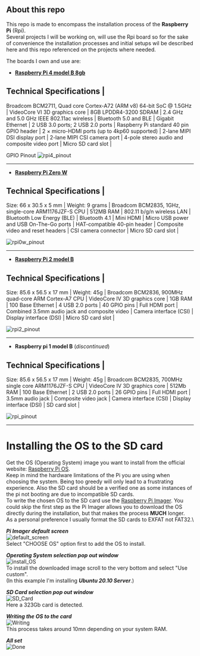 ## About this repo

This repo is made to encompass the installation process of the **Raspberry Pi** (Rpi).\
Several projects I will be working on, will use the Rpi board so for the sake of convenience the installation processes and initial setups wil be described here and this repo referenced on the projects where needed.

The boards I own and use are:
* [**Raspberry Pi 4 model B 8gb**](https://www.raspberrypi.org/products/raspberry-pi-4-model-b/specifications/)

Technical Specifications |
--------------------------
Broadcom BCM2711, Quad core Cortex-A72 (ARM v8) 64-bit SoC @ 1.5GHz |
VideoCore VI 3D graphics core |
8GB LPDDR4-3200 SDRAM |
2.4 GHz and 5.0 GHz IEEE 802.11ac wireless |
Bluetooth 5.0 and BLE |
Gigabit Ethernet |
2 USB 3.0 ports; 2 USB 2.0 ports |
Raspberry Pi standard 40 pin GPIO header |
2 × micro-HDMI ports (up to 4kp60 supported) |
2-lane MIPI DSI display port |
2-lane MIPI CSI camera port |
4-pole stereo audio and composite video port |
Micro SD card slot |

GPIO Pinout
![rpi4_pinout](img/GPIO-Pinout-Diagram-2.png)

-----------------------------------------

* [**Raspberry Pi Zero W**](https://www.raspberrypi.org/products/raspberry-pi-zero-w/)

Technical Specifications |
--------------------------
Size: 66 x 30.5 x 5 mm |
Weight: 9 grams |
Broadcom BCM2835, 1GHz, single-core ARM1176JZF-S CPU |
512MB RAM |
802.11 b/g/n wireless LAN |
Bluetooth Low Energy (BLE) |
Bluetooth 4.1 |
Mini HDMI |
Micro USB power and USB On-The-Go ports |
HAT-compatible 40-pin header |
Composite video and reset headers |
CSI camera connector |
Micro SD card slot |

![rpi0w_pinout](img/Raspberry-PI-Zero-Pinout-schema.jpg)

--------------------------------------------

* [**Raspberry Pi 2 model B**](https://www.raspberrypi.org/products/raspberry-pi-2-model-b/)

Technical Specifications |
--------------------------
Size: 85.6 x 56.5 x 17 mm |
Weight: 45g |
Broadcom BCM2836, 900MHz quad-core ARM Cortex-A7 CPU |
VideoCore IV 3D graphics core |
1GB RAM |
100 Base Ethernet |
4 USB 2.0 ports |
40 GPIO pins |
Full HDMI port |
Combined 3.5mm audio jack and composite video |
Camera interface (CSI) |
Display interface (DSI) |
Micro SD card slot |

![rpi2_pinout](img/showpins_diagram.png)

----------------------------------------------

* **Raspberry pi 1 model B** (_discontinued_)
  
Technical Specifications |
--------------------------
Size: 85.6 x 56.5 x 17 mm |
Weight: 45g |
Broadcom BCM2835, 700MHz single core ARM1176JZF-S CPU |
VideoCore IV 3D graphics core |
512Mb RAM |
100 Base Ethernet |
2 USB 2.0 ports |
26 GPIO pins |
Full HDMI port |
3.5mm audio jack |
Composite video jack |
Camera interface (CSI) |
Display interface (DSI) |
SD card slot |

![rpi_pinout](img/Raspberry-pi-pinout.jpg)

------------------------------------------------
# Installing the OS to the SD card
Get the OS (Operating System) image you want to install from the official website: [Raspberry Pi OS](https://www.raspberrypi.org/software/operating-systems/). \
Keep in mind the hardware limitations of the Pi you are using when choosing the system. Being too greedy will only lead to a frustrating experience. Also the SD card should be a verified one as some instances of the pi not booting are due to incompatible SD cards.\
To write the chosen OS to the SD card use the [Raspberry Pi Imager](https://www.raspberrypi.org/software/). You could skip the first step as the Pi Imager allows you to download the OS directly during the installation, but that makes the process **MUCH** longer.\
As a personal preference I usually format the SD cards to EXFAT not FAT32.\

***Pi Imager default screen*** \
![default_screen](img/Screenshot%202021-03-21%20090302.png)\
Select "CHOOSE OS" option first to add the OS to install.

***Operating System selection pop out window***\
![install_OS](img/Screenshot%202021-03-21%20100713.png)\
To install the downloaded image scroll to the very bottom and select "Use custom".\
(In this example I'm installing ***Ubuntu 20.10 Server***.)

***SD Card selection pop out window***\
![SD_Card](img/Screenshot%202021-03-21%20155439.png)\
Here a 323Gb card is detected.

***Writing the OS to the card***\
![Writing](img/Screenshot%202021-03-23%20195510.png)\
This process takes around 10mn depending on your system RAM.

***All set***\
![Done](img/Screenshot%202021-03-23%20200247.png)